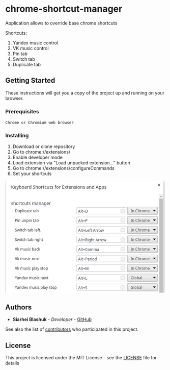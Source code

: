 # chrome-shortcut-manager

Application allows to override base chrome shortcuts

Shortcuts:
1. Yandex music control
2. VK music control
3. Pin tab
4. Switch tab
5. Duplicate tab


## Getting Started

These instructions will get you a copy of the project up and running on your browser.

### Prerequisites
```
Chrome or Chromium web browser 
```

### Installing
1. Download or clone repository
2. Go to chrome://extensions/
3. Enable developer mode
4. Load extension via "Load unpacked extension…" button
5. Go to chrome://extensions/configureCommands
5. Set your shortcuts

![alt text](docs/chrome_shortcuts_1.png)

## Authors

* **Siarhei Blashuk** - *Developer* - [GitHub](https://github.com/BSGfB)

See also the list of [contributors](https://github.com/BSGfB/chrome-shortcut-manager/contributors) who participated in this project.

## License

This project is licensed under the MIT License - see the [LICENSE](LICENSE) file for details
